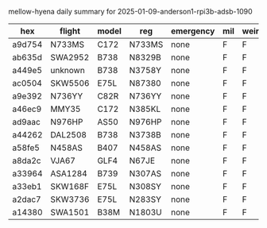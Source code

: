 mellow-hyena daily summary for 2025-01-09-anderson1-rpi3b-adsb-1090

|hex|flight|model|reg|emergency|mil|weirdo|
|--|--|--|--|--|--|--|
|a9d754|N733MS|C172|N733MS|none|F|F|
|ab635d|SWA2952|B738|N8329B|none|F|F|
|a449e5|unknown|B738|N3758Y|none|F|F|
|ac0504|SKW5506|E75L|N87380|none|F|F|
|a9e392|N736YY|C82R|N736YY|none|F|F|
|a46ec9|MMY35|C172|N385KL|none|F|F|
|ad9aac|N976HP|AS50|N976HP|none|F|F|
|a44262|DAL2508|B738|N3738B|none|F|F|
|a58fe5|N458AS|B407|N458AS|none|F|F|
|a8da2c|VJA67|GLF4|N67JE|none|F|F|
|a33964|ASA1284|B739|N307AS|none|F|F|
|a33eb1|SKW168F|E75L|N308SY|none|F|F|
|a2dac7|SKW3736|E75L|N283SY|none|F|F|
|a14380|SWA1501|B38M|N1803U|none|F|F|

